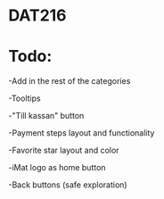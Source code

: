 # DAT216


# Todo:
-Add in the rest of the categories

-Tooltips

-"Till kassan" button

-Payment steps layout and functionality

-Favorite star layout and color

-iMat logo as home button

-Back buttons (safe exploration)
